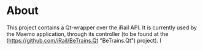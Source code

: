 # About

This project contains a Qt-wrapper over the iRail API. It is currently used by the Maemo application, through its controller (to be found at the (https://github.com/iRail/BeTrains.Qt "BeTrains.Qt") project).
l
